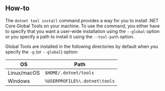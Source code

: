 ## How-to

The `dotnet tool install` command provides a way for you to install .NET Core Global Tools on your machine. To use the command, you either have to specify that you want a user-wide installation using the `--global` option or you specify a path to install it using the `--tool-path` option.

Global Tools are installed in the following directories by default when you specify the `-g` (or `--global`) option:

| OS          | Path                          |
|-------------|-------------------------------|
| Linux/macOS | `$HOME/.dotnet/tools`         |
| Windows     | `%USERPROFILE%\.dotnet\tools` |
